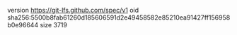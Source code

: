 version https://git-lfs.github.com/spec/v1
oid sha256:5500b8fab61260d185606591d2e49458582e85210ea91427ff156958b0e96644
size 3719
